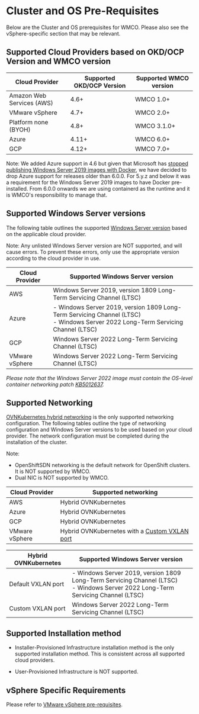 # Cluster and OS Pre-Requisites
Below are the Cluster and OS prerequisites for WMCO. Please also see the vSphere-specific section that 
may be relevant.

## Supported Cloud Providers based on OKD/OCP Version and WMCO version
| Cloud Provider            | Supported OKD/OCP Version | Supported WMCO version |
|---------------------------|---------------------------|------------------------|
| Amazon Web Services (AWS) | 4.6+                      | WMCO 1.0+              |
| VMware vSphere            | 4.7+                      | WMCO 2.0+              |
| Platform none (BYOH)      | 4.8+                      | WMCO 3.1.0+            |
| Azure                     | 4.11+                     | WMCO 6.0+              |
| GCP                       | 4.12+                     | WMCO 7.0+              |

Note: We added Azure support in 4.6 but given that Microsoft has [stopped publishing Windows Server 2019 images with
Docker](https://techcommunity.microsoft.com/t5/containers/important-update-deprecation-of-docker-virtual-machine-images/ba-p/3646272),
we have decided to drop Azure support for releases older than 6.0.0. For 5.y.z and below it was a requirement for
the Windows Server 2019 images to have Docker pre-installed. From 6.0.0 onwards we are using containerd as the
runtime and it is WMCO's responsibility to manage that.

## Supported Windows Server versions
The following table outlines the supported
[Windows Server version](https://docs.microsoft.com/en-us/windows/release-health/release-information) based on the 
applicable cloud provider.

Note: Any unlisted Windows Server version are NOT supported, and will cause errors. To prevent 
these errors, only use the appropriate version according to the cloud provider in use. 

| Cloud Provider | Supported Windows Server version                                                                                                  |
|----------------|-----------------------------------------------------------------------------------------------------------------------------------|
| AWS            | Windows Server 2019, version 1809 Long-Term Servicing Channel (LTSC)                                                              |
| Azure          | - Windows Server 2019, version 1809 Long-Term Servicing Channel (LTSC)<br>- Windows Server 2022 Long-Term Servicing Channel (LTSC)|
| GCP            | Windows Server 2022 Long-Term Servicing Channel (LTSC)                                                                            |
| VMware vSphere | Windows Server 2022 Long-Term Servicing Channel (LTSC)                                                                            |

*Please note that the Windows Server 2022 image must contain the OS-level container networking patch [KB5012637](https://support.microsoft.com/en-us/topic/april-25-2022-kb5012637-os-build-20348-681-preview-2233d69c-d4a5-4be9-8c24-04a450861a8d).*

## Supported Networking
[OVNKubernetes hybrid networking](setup-hybrid-OVNKubernetes-cluster.md) is the only supported networking configuration.
The following tables outline the type of networking configuration and Windows Server versions to be used based on your 
cloud provider. The network configuration must be completed during the installation of the cluster.
  
Note: 
* OpenShiftSDN networking is the default network for OpenShift clusters. It is NOT supported by WMCO.
* Dual NIC is NOT supported by WMCO.

| Cloud Provider | Supported networking                                                                           |
|----------------|------------------------------------------------------------------------------------------------|
| AWS            | Hybrid OVNKubernetes                                                                           |
| Azure          | Hybrid OVNKubernetes                                                                           |
| GCP            | Hybrid OVNKubernetes                                                                           |
| VMware vSphere | Hybrid OVNKubernetes with a [Custom VXLAN port](setup-hybrid-OVNKubernetes-cluster.md#vsphere) |

| Hybrid OVNKubernetes | Supported Windows Server version                                                                                                  |
|----------------------|-----------------------------------------------------------------------------------------------------------------------------------|
| Default VXLAN port   | - Windows Server 2019, version 1809 Long-Term Servicing Channel (LTSC)<br>- Windows Server 2022 Long-Term Servicing Channel (LTSC)|
| Custom VXLAN port    | Windows Server 2022 Long-Term Servicing Channel (LTSC)                                                                            |

## Supported Installation method
* Installer-Provisioned Infrastructure installation method is the only supported installation method. This is 
consistent across all supported cloud providers.
  
* User-Provisioned Infrastructure is NOT supported.

## vSphere Specific Requirements
Please refer to [VMware vSphere pre-requisites](vsphere-prerequisites.md).
